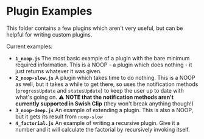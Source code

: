 # Plugin Examples

This folder contains a few plugins which aren't very useful, but can be helpful for writing custom plugins.

Current examples:

* **`1_noop.js`**
  The most basic example of a plugin with the bare minimum required information. This is a NOOP - a plugin which does nothing - it just returns whatever it was given.
* **`2_noop-slow.js`**
  A plugin which takes time to do nothing. This is a NOOP as well, but it takes a while to get there, so uses the notification methods (`progressUpdate` and `statusUpdate`) to keep the user up to date with what's going on. ⚠️ **NOTE that the notification methods aren't currently supported in Swish Clip** (they won't break anything though!)
* **`3_noop-deep.js`**
  An example of extending a plugin. This is also a NOOP, but it gets its result from `noop-slow`
* **`4_factorial.js`**
  An example of writing a recursive plugin. Give it a number and it will calculate the factorial by recursively invoking itself.
